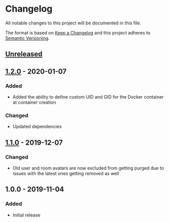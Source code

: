 # Changelog

All notable changes to this project will be documented in this file.

The format is based on [Keep a Changelog](https://keepachangelog.com/en/1.0.0/)
and this project adheres to
[Semantic Versioning](https://semver.org/spec/v2.0.0.html).

## [Unreleased]

## [1.2.0] - 2020-01-07

### Added

+ Added the ability to define custom UID and GID for the Docker container at
  container creation

### Changed

+ Updated dependencies

## [1.1.0] - 2019-12-07

### Changed

+ Old user and room avatars are now excluded from getting purged due to issues
  with the latest ones getting removed as well

## 1.0.0 - 2019-11-04

### Added

+ Initial release

[Unreleased]: https://github.com/mserajnik/synapse-purge/compare/1.2.0...develop
[1.2.0]: https://github.com/mserajnik/synapse-purge/compare/1.1.0...1.2.0
[1.1.0]: https://github.com/mserajnik/synapse-purge/compare/1.0.0...1.1.0
